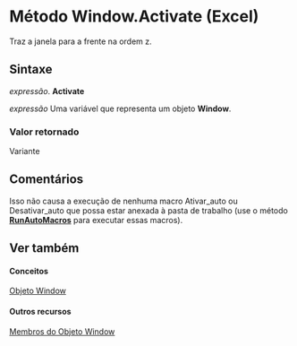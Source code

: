 
# Método Window.Activate (Excel)

Traz a janela para a frente na ordem z.


## Sintaxe

 _expressão_. **Activate**

 _expressão_ Uma variável que representa um objeto **Window**.


### Valor retornado

Variante


## Comentários

Isso não causa a execução de nenhuma macro Ativar_auto ou Desativar_auto que possa estar anexada à pasta de trabalho (use o método  **[RunAutoMacros](85dfdadf-75e6-437d-fb7a-e17681a69b35.md)** para executar essas macros).


## Ver também


#### Conceitos


[Objeto Window](8591b1ad-76f8-14e2-9120-406b65093f5a.md)
#### Outros recursos


[Membros do Objeto Window](f11db427-24a4-041c-2fd5-03ce73ae6c16.md)